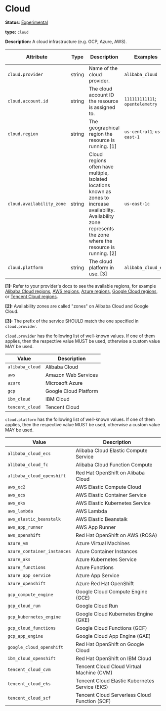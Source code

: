 # Cloud

**Status**: [Experimental](../../document-status.md)

**type:** `cloud`

**Description:** A cloud infrastructure (e.g. GCP, Azure, AWS).

<!-- semconv cloud -->
| Attribute                 | Type   | Description                                                                                                                                                             | Examples                        | Requirement Level |
|---------------------------|--------|-------------------------------------------------------------------------------------------------------------------------------------------------------------------------|---------------------------------|-------------------|
| `cloud.provider`          | string | Name of the cloud provider.                                                                                                                                             | `alibaba_cloud`                 | Recommended       |
| `cloud.account.id`        | string | The cloud account ID the resource is assigned to.                                                                                                                       | `111111111111`; `opentelemetry` | Recommended       |
| `cloud.region`            | string | The geographical region the resource is running. [1]                                                                                                                    | `us-central1`; `us-east-1`      | Recommended       |
| `cloud.availability_zone` | string | Cloud regions often have multiple, isolated locations known as zones to increase availability. Availability zone represents the zone where the resource is running. [2] | `us-east-1c`                    | Recommended       |
| `cloud.platform`          | string | The cloud platform in use. [3]                                                                                                                                          | `alibaba_cloud_ecs`             | Recommended       |

**[1]:** Refer to your provider's docs to see the available regions, for example [Alibaba Cloud regions](https://www.alibabacloud.com/help/doc-detail/40654.htm), [AWS regions](https://aws.amazon.com/about-aws/global-infrastructure/regions_az/), [Azure regions](https://azure.microsoft.com/en-us/global-infrastructure/geographies/), [Google Cloud regions](https://cloud.google.com/about/locations), or [Tencent Cloud regions](https://intl.cloud.tencent.com/document/product/213/6091).

**[2]:** Availability zones are called "zones" on Alibaba Cloud and Google Cloud.

**[3]:** The prefix of the service SHOULD match the one specified in `cloud.provider`.

`cloud.provider` has the following list of well-known values. If one of them applies, then the respective value MUST be used, otherwise a custom value MAY be used.

| Value           | Description           |
|-----------------|-----------------------|
| `alibaba_cloud` | Alibaba Cloud         |
| `aws`           | Amazon Web Services   |
| `azure`         | Microsoft Azure       |
| `gcp`           | Google Cloud Platform |
| `ibm_cloud`     | IBM Cloud             |
| `tencent_cloud` | Tencent Cloud         |

`cloud.platform` has the following list of well-known values. If one of them applies, then the respective value MUST be used, otherwise a custom value MAY be used.

| Value                       | Description                                    |
|-----------------------------|------------------------------------------------|
| `alibaba_cloud_ecs`         | Alibaba Cloud Elastic Compute Service          |
| `alibaba_cloud_fc`          | Alibaba Cloud Function Compute                 |
| `alibaba_cloud_openshift`   | Red Hat OpenShift on Alibaba Cloud             |
| `aws_ec2`                   | AWS Elastic Compute Cloud                      |
| `aws_ecs`                   | AWS Elastic Container Service                  |
| `aws_eks`                   | AWS Elastic Kubernetes Service                 |
| `aws_lambda`                | AWS Lambda                                     |
| `aws_elastic_beanstalk`     | AWS Elastic Beanstalk                          |
| `aws_app_runner`            | AWS App Runner                                 |
| `aws_openshift`             | Red Hat OpenShift on AWS (ROSA)                |
| `azure_vm`                  | Azure Virtual Machines                         |
| `azure_container_instances` | Azure Container Instances                      |
| `azure_aks`                 | Azure Kubernetes Service                       |
| `azure_functions`           | Azure Functions                                |
| `azure_app_service`         | Azure App Service                              |
| `azure_openshift`           | Azure Red Hat OpenShift                        |
| `gcp_compute_engine`        | Google Cloud Compute Engine (GCE)              |
| `gcp_cloud_run`             | Google Cloud Run                               |
| `gcp_kubernetes_engine`     | Google Cloud Kubernetes Engine (GKE)           |
| `gcp_cloud_functions`       | Google Cloud Functions (GCF)                   |
| `gcp_app_engine`            | Google Cloud App Engine (GAE)                  |
| `google_cloud_openshift`    | Red Hat OpenShift on Google Cloud              |
| `ibm_cloud_openshift`       | Red Hat OpenShift on IBM Cloud                 |
| `tencent_cloud_cvm`         | Tencent Cloud Cloud Virtual Machine (CVM)      |
| `tencent_cloud_eks`         | Tencent Cloud Elastic Kubernetes Service (EKS) |
| `tencent_cloud_scf`         | Tencent Cloud Serverless Cloud Function (SCF)  |
<!-- endsemconv -->
